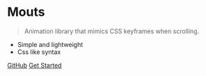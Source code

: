 <!-- _coverpage.md -->

# Mouts

> Animation library that mimics CSS keyframes when scrolling.

- Simple and lightweight
- Css like syntax

<div class="button-container">
  <a class="button" href="https://github.com/alexcambose/motus" target="_blank"><span>GitHub</span></a>
  <a class="button" href="#/README"><span>Get Started</span></a>
</div>


<!-- background color -->

<!-- ![color](#242424) -->
